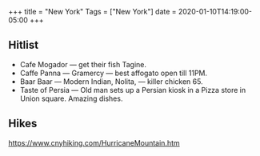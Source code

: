 +++
title = "New York"
Tags = ["New York"]
date = 2020-01-10T14:19:00-05:00
+++

## Hitlist
* Cafe Mogador — get their fish Tagine.
* Caffe Panna — Gramercy — best affogato open till 11PM.
* Baar Baar — Modern Indian, Nolita, — killer chicken 65.
* Taste of Persia — Old man sets up a Persian kiosk in a Pizza store in Union square. Amazing dishes.

## Hikes
https://www.cnyhiking.com/HurricaneMountain.htm
